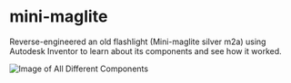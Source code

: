 # mini-maglite
Reverse-engineered an old flashlight (Mini-maglite silver m2a) using Autodesk Inventor to learn about its components
and see how it worked.


![Image of All Different Components](https://user-images.githubusercontent.com/104855506/178559433-0d6fdea9-9557-4420-81ae-dd49cb13f818.png)
